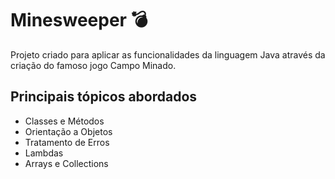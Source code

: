 # Minesweeper 💣
 Projeto criado para aplicar as funcionalidades da linguagem Java através da criação do famoso jogo Campo Minado. 

## Principais tópicos abordados
- Classes e Métodos
- Orientação a Objetos
- Tratamento de Erros
- Lambdas
- Arrays e Collections
